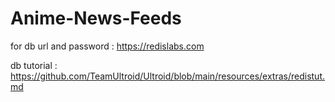 # Anime-News-Feeds

for db url and password : https://redislabs.com

db tutorial : https://github.com/TeamUltroid/Ultroid/blob/main/resources/extras/redistut.md
